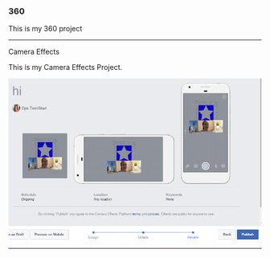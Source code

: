 ### 360

This is my 360 project

<script src="//360.vizor.io/scripts/embed.js" data-vizorurl="https://360.vizor.io/embed/v/bddmn" ></script>

***

Camera Effects

This is my Camera Effects Project.

![Alex (2).PNG](https://github.com/alcoceralex/alcoceralex.github.io/blob/master/hihihii.PNG?raw=true "Optional Title")

***
